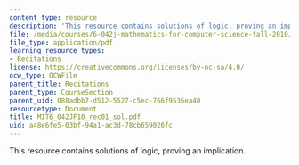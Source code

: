 ```yaml
---
content_type: resource
description: 'This resource contains solutions of logic, proving an implication. '
file: /media/courses/6-042j-mathematics-for-computer-science-fall-2010/a48e6fe503bf94a1ac3d78cb659026fc_MIT6_042JF10_rec01_sol.pdf
file_type: application/pdf
learning_resource_types:
- Recitations
license: https://creativecommons.org/licenses/by-nc-sa/4.0/
ocw_type: OCWFile
parent_title: Recitations
parent_type: CourseSection
parent_uid: 088adbb7-d512-5527-c5ec-766f9536ea40
resourcetype: Document
title: MIT6_042JF10_rec01_sol.pdf
uid: a48e6fe5-03bf-94a1-ac3d-78cb659026fc
---
```

This resource contains solutions of logic, proving an implication. 